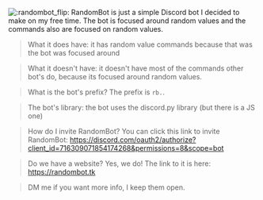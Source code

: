 ![:randombot_flip:](https://cdn.discordapp.com/emojis/810291025909383178.gif?v=1&size=16) RandomBot is just a simple Discord bot I decided to make on my free time. The bot is focused around random values and the commands also are focused on random values.

> What it does have: it has random value commands because that was the bot was focused around

> What it doesn't have: it doesn't have most of the commands other bot's do, because its focused around random values.

> What is the bot's prefix? The prefix is `rb.`.

> The bot's library: the bot uses the discord.py library (but there is a JS one)

> How do I invite RandomBot? You can click this link to invite RandomBot: https://discord.com/oauth2/authorize?client_id=716309071854174268&permissions=8&scope=bot

> Do we have a website? Yes, we do! The link to it is here: https://randombot.tk

> DM me if you want more info, I keep them open.
